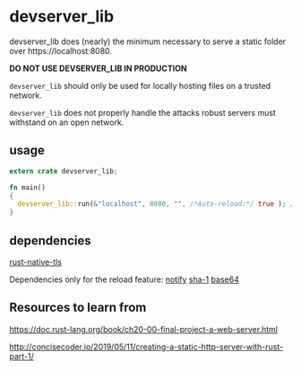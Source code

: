 # devserver_lib
devserver_lib does (nearly) the minimum necessary to serve a static folder over https://localhost:8080.

**DO NOT USE DEVSERVER_LIB IN PRODUCTION**

`devserver_lib` should only be used for locally hosting files on a trusted network. 

`devserver_lib` does not properly handle the attacks robust servers must withstand on an open network.

## usage
```rust
extern crate devserver_lib;

fn main() 
{
  devserver_lib::run(&"localhost", 8080, "", /*Auto-reload:*/ true ); // Runs forever serving the current folder on http://localhost:8080
}
```

## dependencies
[rust-native-tls](https://github.com/sfackler/rust-native-tls)

Dependencies only for the reload feature:
[notify](https://github.com/notify-rs/notify)
[sha-1](https://github.com/RustCrypto/hashes)
[base64](https://github.com/marshallpierce/rust-base64)

## Resources to learn from
https://doc.rust-lang.org/book/ch20-00-final-project-a-web-server.html

http://concisecoder.io/2019/05/11/creating-a-static-http-server-with-rust-part-1/
